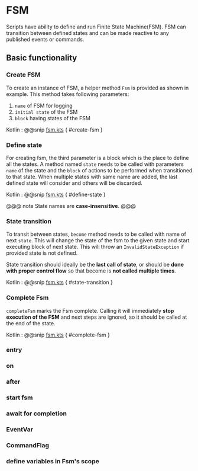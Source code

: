 # FSM

Scripts have ability to define and run Finite State Machine(FSM). FSM can transition between defined states and can be made 
reactive to any published events or commands.

## Basic functionality
### Create FSM

To create an instance of FSM, a helper method `Fsm` is provided as shown in example. This method takes following parameters:

1. `name` of FSM for logging
2. `initial state` of the FSM
3. `block` having states of the FSM

Kotlin
:   @@snip [fsm.kts](../../../../../examples/src/main/kotlin/esw/ocs/scripts/examples/paradox/fsm.kts) { #create-fsm }  

### Define state

For creating fsm, the third parameter is a block which is the place to define all the states. A method named `state` needs to be called
with parameters `name` of the state and the `block` of actions to be performed when transitioned to that state.
When multiple states with same name are added, the last defined state will consider and others will be discarded.

Kotlin
:   @@snip [fsm.kts](../../../../../examples/src/main/kotlin/esw/ocs/scripts/examples/paradox/fsm.kts) { #define-state }

@@@ note
State names are **case-insensitive**.
@@@

### State transition

To transit between states, `become` method needs to be called with name of next `state`. This will change the state of the fsm to the given state 
and start executing block of next state. This will throw an `InvalidStateException` if provided state is not defined.

State transition should ideally be the **last call of state**, or should be **done with proper control flow** so that become is **not called multiple times**.

Kotlin
:   @@snip [fsm.kts](../../../../../examples/src/main/kotlin/esw/ocs/scripts/examples/paradox/fsm.kts) { #state-transition }

### Complete Fsm

`completeFsm` marks the Fsm complete. Calling it will immediately **stop execution of the FSM** and next steps are ignored, so it should be called at the end of the state.    

Kotlin
:   @@snip [fsm.kts](../../../../../examples/src/main/kotlin/esw/ocs/scripts/examples/paradox/fsm.kts) { #complete-fsm }

### entry 
### on 
### after
### start fsm
### await for completion

### EventVar
### CommandFlag

### define variables in Fsm's scope
